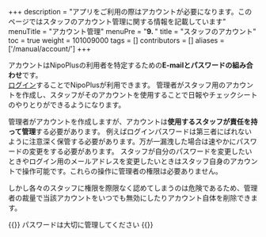 +++
description = "アプリをご利用の際はアカウントが必要になります。このページではスタッフのアカウント管理に関する情報を記載しています"
menuTitle = "アカウント管理"
menuPre = "<b>9. </b>"
title = "スタッフのアカウント"
toc = true
weight = 101009000
tags = []
contributors = []
aliases = ['/manual/account/']
+++

アカウントはNipoPlusの利用者を特定するための**E-mailとパスワードの組み合わせ**です。  
[ログイン](/docs/manual/account/signin/)することでNipoPlusが利用できます。
管理者がスタッフ用のアカウントを作成し、スタッフがそのアカウントを使用することで日報やチェックシートのやりとりができるようになります。  

管理者がアカウントを作成しますが、アカウントは**使用するスタッフが責任を持って管理**する必要があります。
例えばログインパスワードは第三者にばれないように注意深く保管する必要があります。万が一漏洩した場合は速やかにパスワードの変更をする必要があります。
スタッフが自分のパスワードを変更したいときやログイン用のメールアドレスを変更したいときはスタッフ自身のアカウントで操作可能です。これらの操作に管理者の権限は必要ありません。  

しかし各々のスタッフに権限を際限なく認めてしまうのは危険であるため、管理者の裁量で当該アカウントをいつでも無効にしたりアカウント自体を削除できます。

{{<alice pos="right" icon="shield">}}
パスワードは大切に管理してください
{{</alice>}}
